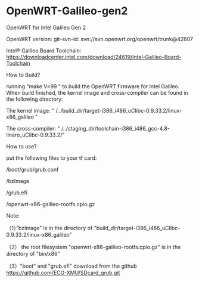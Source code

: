 OpenWRT-Galileo-gen2
===============

OpenWRT for Intel Galileo Gen 2

OpenWRT version: git-svn-id: svn://svn.openwrt.org/openwrt/trunk@42607

Intel® Galileo Board Toolchain: https://downloadcenter.intel.com/download/24619/Intel-Galileo-Board-Toolchain

How to Build?

running "make V=99 " to build the OpenWRT firmware for Intel Galileo. When build finished, the kernel image and cross-compiler can be found in the following directory:

The kernel image: " /../build_dir/target-i386_i486_uClibc-0.9.33.2/linux-x86_galileo "

The cross-compiler: " /../staging_dir/toolchain-i386_i486_gcc-4.8-linaro_uClibc-0.9.33.2/"

How to use?

put the following files to your tf card:

/boot/grub/grub.conf

/bzImage

/grub.efi

/openwrt-x86-galileo-rootfs.cpio.gz

Note:

（1）”bzImage” is in the directory of "build_dir/target-i386_i486_uClibc-0.9.33.2/linux-x86_galileo"

（2） the root filesystem "openwrt-x86-galileo-rootfs.cpio.gz" is in the directory of "bin/x86"

（3）"boot" and "grub.efi"  download from the github  https://github.com/ECG-XMU/SDcard_grub.git

